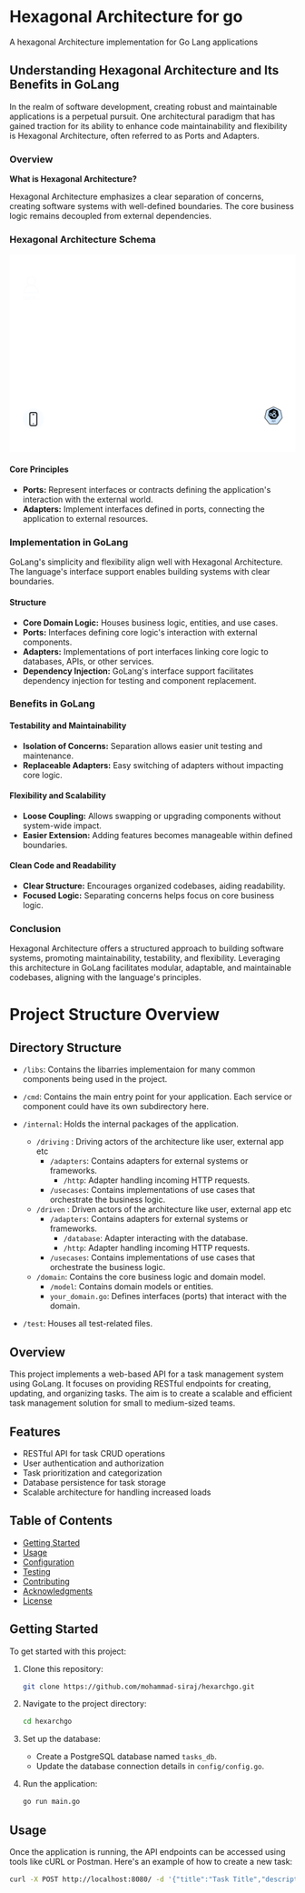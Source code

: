 # Hexagonal Architecture for go
A hexagonal Architecture implementation for Go Lang applications 

## Understanding Hexagonal Architecture and Its Benefits in GoLang

In the realm of software development, creating robust and maintainable applications is a perpetual pursuit. One architectural paradigm that has gained traction for its ability to enhance code maintainability and flexibility is Hexagonal Architecture, often referred to as Ports and Adapters.

### Overview

**What is Hexagonal Architecture?**

Hexagonal Architecture emphasizes a clear separation of concerns, creating software systems with well-defined boundaries. The core business logic remains decoupled from external dependencies.


### Hexagonal Architecture Schema


![Alt text](data/svg/schema.svg)

#### Core Principles

- **Ports:** Represent interfaces or contracts defining the application's interaction with the external world.
- **Adapters:** Implement interfaces defined in ports, connecting the application to external resources.

### Implementation in GoLang

GoLang's simplicity and flexibility align well with Hexagonal Architecture. The language's interface support enables building systems with clear boundaries.

#### Structure

- **Core Domain Logic:** Houses business logic, entities, and use cases.
- **Ports:** Interfaces defining core logic's interaction with external components.
- **Adapters:** Implementations of port interfaces linking core logic to databases, APIs, or other services.
- **Dependency Injection:** GoLang's interface support facilitates dependency injection for testing and component replacement.

### Benefits in GoLang

#### Testability and Maintainability

- **Isolation of Concerns:** Separation allows easier unit testing and maintenance.
- **Replaceable Adapters:** Easy switching of adapters without impacting core logic.

#### Flexibility and Scalability

- **Loose Coupling:** Allows swapping or upgrading components without system-wide impact.
- **Easier Extension:** Adding features becomes manageable within defined boundaries.

#### Clean Code and Readability

- **Clear Structure:** Encourages organized codebases, aiding readability.
- **Focused Logic:** Separating concerns helps focus on core business logic.

### Conclusion

Hexagonal Architecture offers a structured approach to building software systems, promoting maintainability, testability, and flexibility. Leveraging this architecture in GoLang facilitates modular, adaptable, and maintainable codebases, aligning with the language's principles.

# Project Structure Overview

## Directory Structure

- `/libs`: Contains the libarries implementaion for many common components being used in the project.

- `/cmd`: Contains the main entry point for your application. Each service or component could have its own subdirectory here.

- `/internal`: Holds the internal packages of the application.
  - `/driving` : Driving actors of the architecture like user, external app etc
    - `/adapters`: Contains adapters for external systems or frameworks.
        - `/http`: Adapter handling incoming HTTP requests.
    - `/usecases`: Contains implementations of use cases that orchestrate the business logic.
  - `/driven` : Driven actors of the architecture like user, external app etc
    - `/adapters`: Contains adapters for external systems or frameworks.
        - `/database`: Adapter interacting with the database.
        - `/http`: Adapter handling incoming HTTP requests.
    - `/usecases`: Contains implementations of use cases that orchestrate the business logic.
  - `/domain`: Contains the core business logic and domain model.
    - `/model`: Contains domain models or entities.
    - `your_domain.go`: Defines interfaces (ports) that interact with the domain.
  
- `/test`: Houses all test-related files.


## Overview

This project implements a web-based API for a task management system using GoLang. It focuses on providing RESTful endpoints for creating, updating, and organizing tasks. The aim is to create a scalable and efficient task management solution for small to medium-sized teams.

## Features

- RESTful API for task CRUD operations
- User authentication and authorization
- Task prioritization and categorization
- Database persistence for task storage
- Scalable architecture for handling increased loads

## Table of Contents

- [Getting Started](#getting-started)
- [Usage](#usage)
- [Configuration](#configuration)
- [Testing](#testing)
- [Contributing](#contributing)
- [Acknowledgments](#acknowledgments)
- [License](#license)

## Getting Started

To get started with this project:

1. Clone this repository:

    ```bash
    git clone https://github.com/mohammad-siraj/hexarchgo.git
    ```

2. Navigate to the project directory:

    ```bash
    cd hexarchgo
    ```

3. Set up the database:

    - Create a PostgreSQL database named `tasks_db`.
    - Update the database connection details in `config/config.go`.

4. Run the application:

    ```bash
    go run main.go
    ```

## Usage

Once the application is running, the API endpoints can be accessed using tools like cURL or Postman. Here's an example of how to create a new task:

```bash
curl -X POST http://localhost:8080/ -d '{"title":"Task Title","description":"Task Description","priority":1}'
```


